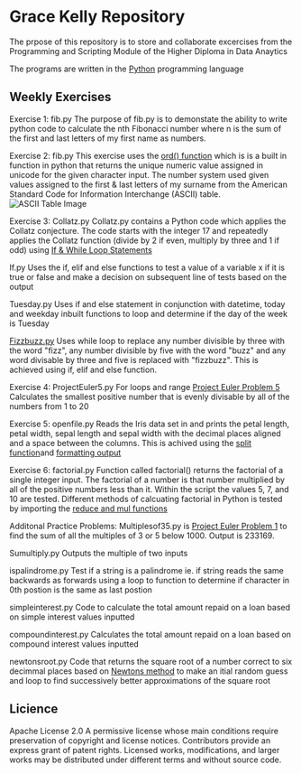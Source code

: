 Grace Kelly Repository
=========================================================

The prpose of this repository is to store and collaborate excercises from the Programming and Scripting Module of the Higher Diploma in Data Anaytics

The programs are written in the [Python](https://www.python.org) programming language

Weekly Exercises
----------------------------------------------------------
Exercise 1: fib.py 
The purpose of fib.py is to demonstate the ability to write python code to calculate the nth Fibonacci number where n is the sum of the first and last letters of my first name as numbers. 

Exercise 2: fib.py
This exercise uses the [ord() function](https://docs.python.org/3/library/functions.html#ord) which is is a built in function in python that returns the unique numeric value assigned in unicode for the given character input.
The number system used given values assigned to the first & last letters of my surname from the American Standard Code for Information Interchange (ASCII) table.
![ASCII Table Image](https://upload.wikimedia.org/wikipedia/commons/2/26/Ascii-codes-table.png)

Exercise 3: Collatz.py
Collatz.py contains a Python code which applies the Collatz conjecture. The code starts with the integer 17 and repeatedly applies the Collatz function (divide by 2 if even, multiply by three and 1 if odd) using [If & While Loop Statements](https://docs.python.org/3/tutorial/controlflow.html)

If.py
Uses the if, elif and else functions to test a value of a variable x if it is true or false and make a decision on subsequent line of tests based on the output

Tuesday.py
Uses if and else statement in conjunction with datetime, today and weekday inbuilt functions to loop and determine if the day of the week is Tuesday

[Fizzbuzz.py](https://en.wikipedia.org/wiki/Fizz_buzz)
Uses while loop to replace any number divisible by three with the word "fizz", any number divisible by five with the word "buzz" and any word divisable by three and five is replaced with "fizzbuzz". This is achieved using if, elif and else function.

Exercise 4: ProjectEuler5.py
For loops and range [Project Euler Problem 5](https://projecteuler.net/problem=5)
Calculates the smallest positive number that is evenly divisable by all of the numbers from 1 to 20 

Exercise 5: openfile.py
Reads the Iris data set in and prints the petal length, petal width, sepal length and sepal width with the decimal places aligned and a space between the columns. This is achived using the [split function](https://docs.python.org/2/library/string.html)and [formatting output](https://docs.python.org/3.4/library/string.html)

Exercise 6: factorial.py
Function called factorial() returns the factorial of a single integer input. The factorial of a number is that number multiplied by all of the positive numbers less than it. Within the script the values 5, 7, and 10 are tested. Different methods of calcuating factorial in Python is tested by importing the [reduce and mul functions](https://docs.python.org/2/library/functions.html#reduce)

Additonal Practice Problems:
Multiplesof35.py is [Project Euler Problem 1](https://projecteuler.net/problem=1) to find the sum of all the multiples of 3 or 5 below 1000. Output is 233169.

Sumultiply.py Outputs the multiple of two inputs 

ispalindrome.py Test if a string is a palindrome ie. if string reads the same backwards as forwards using a loop to function to determine if character in 0th postion is the same as last postion

simpleinterest.py Code to calculate the total amount repaid on a loan based on simple interest values inputted

compoundinterest.py Calculates the total amount repaid on a loan based on compound interest values inputted

newtonsroot.py Code that returns the square root of a number correct to six decimmal places based on [Newtons method](https://en.wikipedia.org/wiki/Newton%27s_method) to make an itial random guess and loop to find successively better approximations of the square root 

Licience
-----------------------
Apache License 2.0
A permissive license whose main conditions require preservation of copyright and license notices. Contributors provide an express grant of patent rights. Licensed works, modifications, and larger works may be distributed under different terms and without source code.









